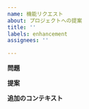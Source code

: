 ```yaml
---
name: 機能リクエスト
about: プロジェクトへの提案
title: ''
labels: enhancement
assignees: ''

---
```


**問題**

**提案**

**追加のコンテキスト**

<!-- 機能リクエストに関するその他の状況やスクリーンショット・スケッチなど -->
